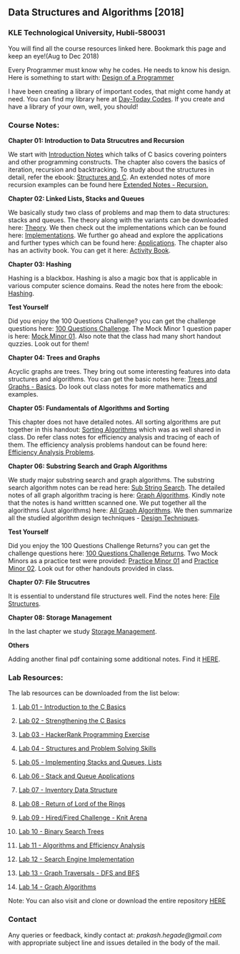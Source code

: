 ## Data Structures and Algorithms [2018]
### KLE Technological University, Hubli-580031
You will find all the course resources linked here. Bookmark this page and keep an eye!(Aug to Dec 2018)

Every Programmer must know why he codes. He needs to know his design. Here is something to start with:
[Design of a Programmer](https://www.smashwords.com/books/view/639609)

I have been creating a library of important codes, that might come handy at need. You can find my library here at [Day-Today Codes](https://github.com/prakashbh/day-today-codes). If you create and have a library of your own, well, you should!

### Course Notes:
**Chapter 01: Introduction to Data Strucutres and Recursion**

We start with [Introduction Notes](https://github.com/prakashbh/dsa-2018/blob/master/course-notes/1-intro-to-ds-recursion.pdf) which talks of C basics covering pointers and other programming constructs. The chapter also covers the basics of iteration, recursion and backtracking. To study about the structures in detail, refer the ebook: [Structures and C](https://www.smashwords.com/books/view/644937). An extended notes of more recursion examples can be found here [Extended Notes  - Recursion.](https://github.com/prakashbh/dsa-2018/blob/master/course-notes/1-recursion-examples.pdf)

**Chapter 02: Linked Lists, Stacks and Queues**

We basically study two class of problems and map them to data structures: stacks and queues. The theory along with the variants can be downloaded here: [Theory](https://github.com/prakashbh/dsa-2018/blob/master/course-notes/2-lists-stack-queue-theory.pdf). We then check out the implementations which can be found here: [Implementations](https://github.com/prakashbh/dsa-2018/blob/master/course-notes/2-stacks-queues-lists-implementation.pdf). We further go ahead and explore the applications and further types which can be found here: [Applications](https://github.com/prakashbh/dsa-2018/blob/master/course-notes/2-stacks-queues-lists-continued.pdf). The chapter also has an activity book. You can get it here: [Activity Book](https://github.com/prakashbh/dsa-2018/blob/master/course-notes/2-stacks-queues-lists-activity-book.pdf).

**Chapter 03: Hashing**

Hashing is a blackbox. Hashing is also a magic box that is applicable in various computer science domains. Read the notes here from the ebook: [Hashing](https://www.smashwords.com/books/view/737188).


**Test Yourself**

Did you enjoy the 100 Questions Challenge? you can get the challenge questions here: [100 Questions Challenge](https://github.com/prakashbh/dsa-2018/blob/master/course-notes/100-questions-challenge-2018.pdf). The Mock Minor 1 question paper is here: [Mock Minor 01](https://github.com/prakashbh/dsa-2018/blob/master/course-notes/mock-minor-01.pdf). Also note that the class had many short handout quzzies. Look out for them!


**Chapter 04: Trees and Graphs**

Acyclic graphs are trees. They bring out some interesting features into data structures and algorithms. You can get the basic notes here: [Trees and Graphs - Basics](https://github.com/prakashbh/dsa-2018/blob/master/course-notes/4-trees-and-graphs.pdf). Do look out class notes for more mathematics and examples.  

**Chapter 05: Fundamentals of Algorithms and Sorting**

This chapter does not have detailed notes. All sorting algorithms are put together in this handout: [Sorting Algorithms](https://github.com/prakashbh/dsa-2018/blob/master/course-notes/sorting-algorithms.pdf) which was as well shared in class. Do refer class notes for efficiency analysis and tracing of each of them. The efficiency analysis problems handout can be found here: [Efficiency Analysis Problems](https://github.com/prakashbh/dsa-2018/blob/master/course-notes/5-efficiency-analysis-problems.pdf).

**Chapter 06: Substring Search and Graph Algorithms**

We study major substring search and graph algorithms. The substring search algorithm notes can be read here: [Sub String Search](https://github.com/prakashbh/dsa-2018/blob/master/course-notes/6-sub-string-search-algorithms.pdf). The detailed notes of all graph algorithm tracing is here: [Graph Algorithms](https://github.com/prakashbh/dsa-2018/blob/master/course-notes/6-graph-algorithms.pdf). Kindly note that the notes is hand writtten scanned one. We put together all the algorithms (Just algorithms) here: [All Graph Algorithms](https://github.com/prakashbh/dsa-2018/blob/master/course-notes/6-all-graph-algorithms.pdf). We then summarize all the studied algorithm design techniques - [Design Techniques](https://github.com/prakashbh/dsa-2018/blob/master/course-notes/6-algorithm-design-techniques.pdf).


**Test Yourself**

Did you enjoy the 100 Questions Challenge Returns? you can get the challenge questions here: [100 Questions Challenge Returns](https://github.com/prakashbh/dsa-2018/blob/master/course-notes/100-question-challenge-returns-2018.pdf). Two Mock Minors as a practice test were provided: [Practice Minor 01](https://github.com/prakashbh/dsa-2018/blob/master/course-notes/mock-minor-02.pdf) and [Practice Minor 02](https://github.com/prakashbh/dsa-2018/blob/master/course-notes/minor2-just-like-that.pdf). Look out for other handouts provided in class. 


**Chapter 07: File Strucutres**

It is essential to understand file structures well. Find the notes here: [File Structures](https://github.com/prakashbh/dsa-2018/blob/master/course-notes/7-file-structures.pdf).


**Chapter 08: Storage Management**

In the last chapter we study [Storage Management](https://github.com/prakashbh/dsa-2018/blob/master/course-notes/8-storage-management.pdf). 


**Others**

Adding another final pdf containing some additional notes. Find it [HERE](https://github.com/prakashbh/dsa-2018/blob/master/course-notes/other-important-notes.pdf).


### Lab Resources:

The lab resources can be downloaded from the list below: 

1. [Lab 01 - Introduction to the C Basics](https://github.com/prakashbh/dsa-2018/tree/master/labs/lab01)

2. [Lab 02 - Strengthening the C Basics](https://github.com/prakashbh/dsa-2018/tree/master/labs/lab02)

3. [Lab 03 - HackerRank Programming Exercise](https://www.hackerrank.com/dsa-lab-03-2018-d-div)

4. [Lab 04 - Structures and Problem Solving Skills](https://github.com/prakashbh/dsa-2018/tree/master/labs/lab04)

5. [Lab 05 - Implementing Stacks and Queues, Lists](https://github.com/prakashbh/dsa-2018/tree/master/labs/lab05)

6. [Lab 06 - Stack and Queue Applications](https://github.com/prakashbh/dsa-2018/tree/master/labs/lab06)

7. [Lab 07 - Inventory Data Structure](https://github.com/prakashbh/inventory-data-structure)

8. [Lab 08 - Return of Lord of the Rings](https://github.com/prakashbh/dsa-2018/tree/master/labs/lab08)

9. [Lab 09 - Hired/Fired Challenge - Knit Arena](https://www.knitarena.com/activities)

10. [Lab 10 - Binary Search Trees](https://github.com/prakashbh/dsa-2018/tree/master/labs/lab10)

11. [Lab 11 - Algorithms and Efficiency Analysis]()

12. [Lab 12 - Search Engine Implementation](https://github.com/prakashbh/dsa-2018/tree/master/labs/lab12)

13. [Lab 13 - Graph Traversals - DFS and BFS]()

14. [Lab 14 - Graph Algorithms]()



Note: You can also visit and clone or download the entire repository [HERE](https://github.com/prakashbh/dsa-2018)


### Contact

Any queries or feedback, kindly contact at: _prakash.hegade@gmail.com_ with appropriate subject line and issues detailed in the body of the mail.
